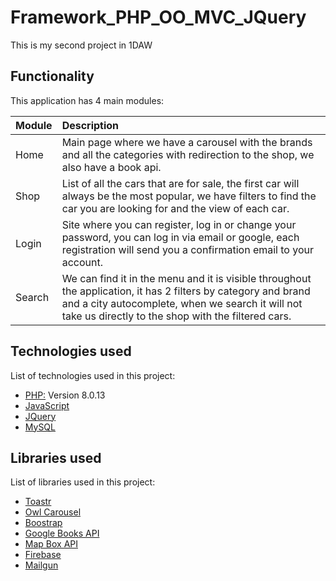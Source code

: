 <h1 dir="auto">Framework_PHP_OO_MVC_JQuery</h1>
<p dir="auto">This is my second project in 1DAW</p>
<h2 dir="auto">Functionality</h2>
<p dir="auto">This application has 4 main modules:</p>
<table>
<thead>
<tr>
<th align="left">Module</th>
<th align="left">Description</th>
</tr>
</thead>
<tbody>
<tr>
<td align="left">Home</td>
<td align="left">Main page where we have a carousel with the brands and all the categories with redirection to the shop, we also have a book api.</td>
</tr>
<tr>
<td align="left">Shop</td>
<td align="left">List of all the cars that are for sale, the first car will always be the most popular, we have filters to find the car you are looking for and the view of each car.</td>
</tr>
<tr>
<td align="left">Login</td>
<td align="left">Site where you can register, log in or change your password, you can log in via email or google, each registration will send you a confirmation email to your account.</td>
</tr>
<tr>
<td align="left">Search</td>
<td align="left">We can find it in the menu and it is visible throughout the application, it has 2 filters by category and brand and a city autocomplete, when we search it will not take us directly to the shop with the filtered cars.</td>
</tr>
</tbody>
</table>

<h2 dir="auto">Technologies used</h2>
<p dir="auto">List of technologies used in this project:</p>
<ul dir="auto">
<li><a href="https://www.php.net/manual/es/intro-whatis.php" rel="nofollow">PHP:</a> Version 8.0.13</li>
<li><a href="https://developer.mozilla.org/es/docs/Web/JavaScript" rel="nofollow">JavaScript</a></li>
<li><a href="https://jquery.com/" rel="nofollow">JQuery</a></li>
<li><a href="https://www.mysql.com/" rel="nofollow">MySQL</a></li>
</ul>
<h2 dir="auto">Libraries used</h2>
<p dir="auto">List of libraries used in this project:</p>
<ul dir="auto">
<li><a href="https://codeseven.github.io/toastr/" rel="nofollow">Toastr</a></li>
<li><a href="https://owlcarousel2.github.io/OwlCarousel2/">Owl Carousel</a></li>
<li><a href="https://getbootstrap.com/" rel="nofollow">Boostrap</a></li>
<li><a href="https://developers.google.com/books" rel="nofollow">Google Books API</a></li>
<li><a href="https://docs.mapbox.com/mapbox.js/api/v3.3.1/" rel="nofollow">Map Box API</a></li>
<li><a href="https://firebase.google.com/?gclid=CjwKCAjwy_aUBhACEiwA2IHHQJQy7xT1XD6BOGJLrfTesNafAdHO8Z48rGYe4ggyZP-fP4kD4JVZLBoC51wQAvD_BwE&amp;gclsrc=aw.ds" rel="nofollow">Firebase</a></li>
<li><a href="https://www.mailgun.com/es/" rel="nofollow">Mailgun</a></li>
</ul>

